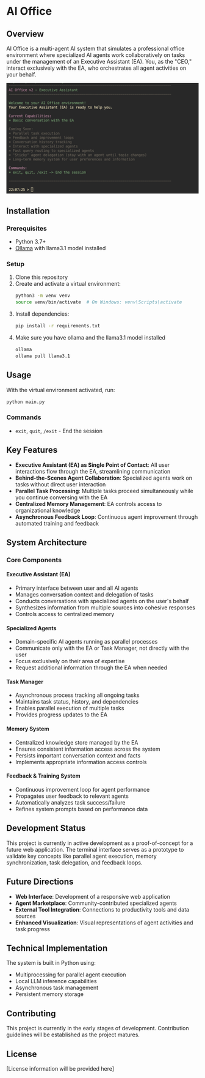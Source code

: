 # AI Office

## Overview

AI Office is a multi-agent AI system that simulates a professional office environment where specialized AI agents work collaboratively on tasks under the management of an Executive Assistant (EA). You, as the "CEO," interact exclusively with the EA, who orchestrates all agent activities on your behalf.

![AI Office Demo](misc/demo.png)

## Installation

### Prerequisites

- Python 3.7+
- [Ollama](https://ollama.ai/) with llama3.1 model installed

### Setup

1. Clone this repository
2. Create and activate a virtual environment:
   ```bash
   python3 -m venv venv
   source venv/bin/activate  # On Windows: venv\Scripts\activate
   ```
3. Install dependencies:
   ```bash
   pip install -r requirements.txt
   ```
4. Make sure you have ollama and the llama3.1 model installed
   ```bash
   ollama
   ollama pull llama3.1
   ```

## Usage

With the virtual environment activated, run:

```bash
python main.py
```

### Commands

- `exit`, `quit`, `/exit` - End the session

## Key Features

- **Executive Assistant (EA) as Single Point of Contact**: All user interactions flow through the EA, streamlining communication
- **Behind-the-Scenes Agent Collaboration**: Specialized agents work on tasks without direct user interaction
- **Parallel Task Processing**: Multiple tasks proceed simultaneously while you continue conversing with the EA
- **Centralized Memory Management**: EA controls access to organizational knowledge
- **Asynchronous Feedback Loop**: Continuous agent improvement through automated training and feedback

## System Architecture

### Core Components

#### Executive Assistant (EA)

- Primary interface between user and all AI agents
- Manages conversation context and delegation of tasks
- Conducts conversations with specialized agents on the user's behalf
- Synthesizes information from multiple sources into cohesive responses
- Controls access to centralized memory

#### Specialized Agents

- Domain-specific AI agents running as parallel processes
- Communicate only with the EA or Task Manager, not directly with the user
- Focus exclusively on their area of expertise
- Request additional information through the EA when needed

#### Task Manager

- Asynchronous process tracking all ongoing tasks
- Maintains task status, history, and dependencies
- Enables parallel execution of multiple tasks
- Provides progress updates to the EA

#### Memory System

- Centralized knowledge store managed by the EA
- Ensures consistent information access across the system
- Persists important conversation context and facts
- Implements appropriate information access controls

#### Feedback & Training System

- Continuous improvement loop for agent performance
- Propagates user feedback to relevant agents
- Automatically analyzes task success/failure
- Refines system prompts based on performance data

## Development Status

This project is currently in active development as a proof-of-concept for a future web application. The terminal interface serves as a prototype to validate key concepts like parallel agent execution, memory synchronization, task delegation, and feedback loops.

## Future Directions

- **Web Interface**: Development of a responsive web application
- **Agent Marketplace**: Community-contributed specialized agents
- **External Tool Integration**: Connections to productivity tools and data sources
- **Enhanced Visualization**: Visual representations of agent activities and task progress

## Technical Implementation

The system is built in Python using:

- Multiprocessing for parallel agent execution
- Local LLM inference capabilities
- Asynchronous task management
- Persistent memory storage

## Contributing

This project is currently in the early stages of development. Contribution guidelines will be established as the project matures.

## License

[License information will be provided here]
